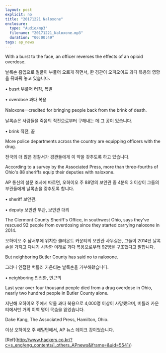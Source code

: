 ```yaml
---
layout: post
explicit: no
title: "20171221 Naloxone"
enclosure:
  type: "Audio/mp3"
  filename: "20171221_Naloxone.mp3"
  duration: "00:00:49"
tags: ap_news
---
```


With a burst to the face, an officer reverses the effects of an opioid overdose.

날록손 흡입으로 얼굴이 부풀어 오르게 하면서, 한 경관이 오피오이드 과다 복용의 영향을 뒤바꿔 놓고 있습니다.

• busrt 부풀어 터짐, 폭발

• overdose 과다 복용





Naloxoneㅡcredited for bringing people back from the brink of death.

날록손은 사람들을 죽음의 직전으로부터 구해내는 데 그 공이 있습니다.

• brink 직전, 끝







More police departments across the country are equipping officers with the drug.

전국의 더 많은 경찰서가 경관들에게 이 약을 갖추도록 하고 있습니다.





According to a survey by the Associated Press, more than three-fourths of Ohio's 88 sheriffs equip their deputies with naloxone.

AP 통신의 설문 조사에 따르면, 오하이오 주 88명의 보안관 중 4분의 3 이상이 그들의 부관들에게 날록손을 갖추도록 합니다.

• sheriff 보안관.

• deputy 보안관 부관, 보안관 대리







The Clermont County Sheriff's Office, in southwest Ohio, says they've rescued 92 people from overdosing since they started carrying naloxone in 2014.

오하이오 주 남서부에 위치한 클러몬트 카운티의 보안관 사무실은, 그들이 2014년 날록손을 가지고 다니기 시작한 이래로 과다 복용으로부터 92명을 구조했다고 말합니다.







But neighboring Butler County has said no to naloxone.

그러나 인접한 버틀러 카운티는 날록손을 거부해왔습니다.

• neighboring 인접한, 인근의





Last year over four thousand people died from a drug overdose in Ohio, nearly two hundred people in Butler County alone.

지난해 오하이오 주에서 약물 과다 복용으로 4,000명 이상이 사망했으며, 버틀러 카운티에서만 거의 이백 명이 목숨을 잃었습니다.







Dake Kang, The Associated Press, Hamilton, Ohio.

이상 오하이오 주 해밀턴에서, AP 뉴스 데이크 강이었습니다.



[Ref](http://www.hackers.co.kr/?c=s_eng/eng_contents/I_others_APnews&iframe=&uid=5541\)

